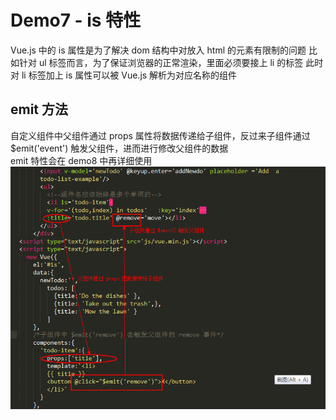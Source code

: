 # Demo7 - is 特性
Vue.js 中的 is 属性是为了解决 dom 结构中对放入 html 的元素有限制的问题
比如针对 ul 标签而言，为了保证浏览器的正常渲染，里面必须要接上 li 的标签
此时对 li 标签加上 is 属性可以被 Vue.js 解析为对应名称的组件

## emit 方法
自定义组件中父组件通过 props 属性将数据传递给子组件，反过来子组件通过 $emit('event') 触发父组件，进而进行修改父组件的数据  
emit 特性会在 demo8 中再详细使用  
![emit](../img/emit.png)

